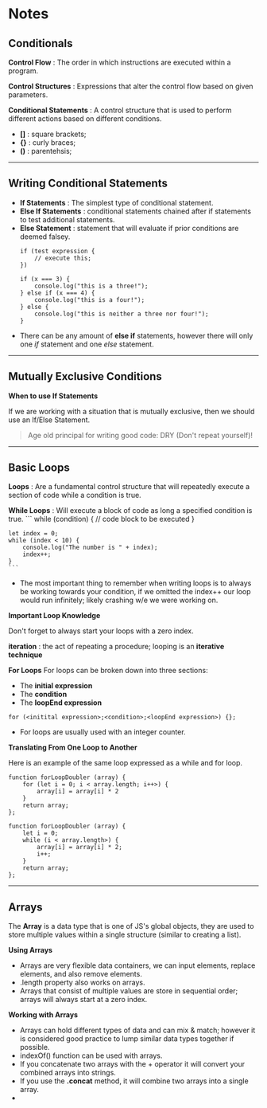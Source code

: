 # **Notes**

## **Conditionals**

**Control Flow** : The order in which instructions are executed within a program.

**Control Structures** : Expressions that alter the control flow based on given parameters.

**Conditional Statements** : A control structure that is used to perform different actions based on different conditions.

* **[]** : square brackets;
* **{}** : curly braces;
* **()** : parentehsis;

---

## **Writing Conditional Statements**
* **If Statements** : The simplest type of conditional statement.
* **Else If Statements** : conditional statements chained after if statements to test additional statements.
* **Else Statement** : statement that will evaluate if prior conditions are deemed falsey.
  ```
  if (test expression {
      // execute this;
  })

  if (x === 3) {
      console.log("this is a three!");
  } else if (x === 4) {
      console.log("this is a four!");
  } else {
      console.log("this is neither a three nor four!");
  }
  ```
* There can be any amount of **else if** statements, however there will only one *if* statement and one *else* statement.
---
## **Mutually Exclusive Conditions**

**When to use If Statements**

If we are working with a situation that is mutually exclusive, then we should use an If/Else Statement.

> Age old principal for writing good code: DRY (Don't repeat yourself)!

---
## **Basic Loops**

**Loops** : Are a fundamental control structure that will repeatedly execute a section of code while a condition is true.

**While Loops** : Will execute a block of code as long a specified condition is true.
    ```
    while (condition) {
        // code block to be executed
    }

    let index = 0;
    while (index < 10) {
        console.log("The number is " + index);
        index++;
    }
    ```
* The most important thing to remember when writing loops is to always be working towards your condition, if we omitted the index++ our loop would run infinitely; likely crashing w/e we were working on.

**Important Loop Knowledge**

Don't forget to always start your loops with a zero index.

**iteration** : the act of repeating a procedure; looping is an **iterative technique**

**For Loops**
For loops can be broken down into three sections:
- The **initial expression**
- The **condition**
- The **loopEnd expression**

```
for (<initital expression>;<condition>;<loopEnd expression>) {};
```
* For loops are usually used with an integer counter.

**Translating From One Loop to Another**

Here is an example of the same loop expressed as a while and for loop.
```
function forLoopDoubler (array) {
    for (let i = 0; i < array.length; i++>) {
        array[i] = array[i] * 2
    }
    return array;
};

function forLoopDoubler (array) {
    let i = 0;
    while (i < array.length>) {
        array[i] = array[i] * 2;
        i++;
    }
    return array;
};
```
---
## **Arrays**

The **Array** is a data type that is one of JS's global objects, they are used to store multiple values within a single structure (similar to creating a list).

**Using Arrays**
* Arrays are very flexible data containers, we can input elements, replace elements, and also remove elements.
* .length property also works on arrays.
* Arrays that consist of multiple values are store in sequential order; arrays will always start at a zero index.

**Working with Arrays**
* Arrays can hold different types of data and can mix & match; however it is considered good practice to lump similar data types together if possible.
* indexOf() function can be used with arrays.
* If you concatenate two arrays with the + operator it will convert your combined arrays into strings.
* If you use the **.concat** method, it will combine two arrays into a single array.
*

